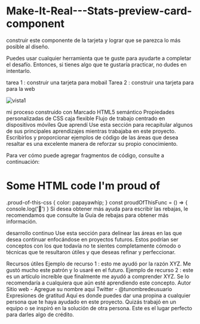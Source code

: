 # Make-It-Real---Stats-preview-card-component




construir este componente de la tarjeta y lograr que se parezca lo más posible al diseño.

Puedes usar cualquier herramienta que te guste para ayudarte a completar el desafío. Entonces, si tienes algo que te gustaría practicar, no dudes en intentarlo.

tarea 1 : construir una tarjeta para mobail
Tarea 2 : construir una tarjeta para para la web


![vista1](https://user-images.githubusercontent.com/115027137/195467464-418c41ca-15bf-4729-a967-d84cd9f5758f.png)





mi proceso
construido con
Marcado HTML5 semántico
Propiedades personalizadas de CSS
caja flexible
Flujo de trabajo centrado en dispositivos móviles
Que aprendí
Use esta sección para recapitular algunos de sus principales aprendizajes mientras trabajaba en este proyecto. Escribirlos y proporcionar ejemplos de código de las áreas que desea resaltar es una excelente manera de reforzar su propio conocimiento.

Para ver cómo puede agregar fragmentos de código, consulte a continuación:

<h1>Some HTML code I'm proud of</h1>
.proud-of-this-css {
  color: papayawhip;
}
const proudOfThisFunc = () => {
  console.log('🎉')
}
Si desea obtener más ayuda para escribir las rebajas, le recomendamos que consulte la Guía de rebajas para obtener más información.

desarrollo continuo
Use esta sección para delinear las áreas en las que desea continuar enfocándose en proyectos futuros. Estos podrían ser conceptos con los que todavía no te sientes completamente cómodo o técnicas que te resultaron útiles y que deseas refinar y perfeccionar.

Recursos útiles
Ejemplo de recurso 1 : esto me ayudó por la razón XYZ. Me gustó mucho este patrón y lo usaré en el futuro.
Ejemplo de recurso 2 : este es un artículo increíble que finalmente me ayudó a comprender XYZ. Se lo recomendaría a cualquiera que aún esté aprendiendo este concepto.
Autor
Sitio web - Agregue su nombre aquí
Twitter - @tunombredeusuario
Expresiones de gratitud
Aquí es donde puedes dar una propina a cualquier persona que te haya ayudado en este proyecto. Quizás trabajó en un equipo o se inspiró en la solución de otra persona. Este es el lugar perfecto para darles algo de crédito.
